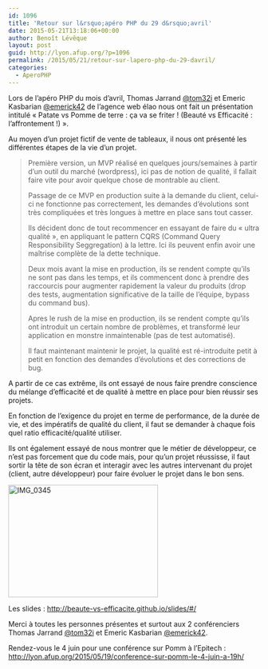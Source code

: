 ```yaml
---
id: 1096
title: 'Retour sur l&rsquo;apéro PHP du 29 d&rsquo;avril'
date: 2015-05-21T13:18:06+00:00
author: Benoît Lévêque
layout: post
guid: http://lyon.afup.org/?p=1096
permalink: /2015/05/21/retour-sur-lapero-php-du-29-davril/
categories:
  - AperoPHP
---
```

Lors de l&rsquo;apéro PHP du mois d&rsquo;avril, Thomas Jarrand [@tom32i](https://twitter.com/tom32i) et Emeric Kasbarian [@emerick42](https://twitter.com/emerick42) de l&rsquo;agence web élao nous ont fait un présentation intitulé &laquo;&nbsp;Patate vs Pomme de terre : ça va se friter ! (Beauté vs Efficacité : l’affrontement !)&nbsp;&raquo;.

Au moyen d&rsquo;un projet fictif de vente de tableaux, il nous ont présenté les différentes étapes de la vie d&rsquo;un projet.

> Première version, un MVP réalisé en quelques jours/semaines à partir d&rsquo;un outil du marché (wordpress), ici pas de notion de qualité, il fallait faire vite pour avoir quelque chose de montrable au client.
> 
> Passage de ce MVP en production suite à la demande du client, celui-ci ne fonctionne pas correctement, les demandes d&rsquo;évolutions sont très compliquées et très longues à mettre en place sans tout casser.
> 
> Ils décident donc de tout recommencer en essayant de faire du &laquo;&nbsp;ultra qualité&nbsp;&raquo;, en appliquant le pattern CQRS (Command Query Responsibility Seggregation) à la lettre. Ici ils peuvent enfin avoir une maîtrise complète de la dette technique.
> 
> Deux mois avant la mise en production, ils se rendent compte qu&rsquo;ils ne sont pas dans les temps, et ils commencent donc à prendre des raccourcis pour augmenter rapidement la valeur du produits (drop des tests, augmentation significative de la taille de l&rsquo;équipe, bypass du command bus).
> 
> Apres le rush de la mise en production, ils se rendent compte qu&rsquo;ils ont introduit un certain nombre de problèmes, et transformé leur application en monstre inmaintenable (pas de test automatisé).
> 
> Il faut maintenant maintenir le projet, la qualité est ré-introduite petit à petit en fonction des demandes d&rsquo;évolutions et des corrections de bug.

A partir de ce cas extrême, ils ont essayé de nous faire prendre conscience du mélange d’efficacité et de qualité à mettre en place pour bien réussir ses projets.

En fonction de l’exigence du projet en terme de performance, de la durée de vie, et des impératifs de qualité du client, il faut se demander à chaque fois quel ratio efficacité/qualité utiliser.

Ils ont également essayé de nous montrer que le métier de développeur, ce n&rsquo;est pas forcement que du code mais, pour qu&rsquo;un projet réussisse, il faut sortir la tête de son écran et interagir avec les autres intervenant du projet (client, autre développeur) pour faire évoluer le projet dans le bon sens.

[<img class=" size-medium wp-image-1102 aligncenter" src="http://lyon.afup.org/files/2015/05/IMG_0345-300x225.png" alt="IMG_0345" width="300" height="225" srcset="https://lyon.afup.org/files/2015/05/IMG_0345-300x225.png 300w, https://lyon.afup.org/files/2015/05/IMG_0345-400x300.png 400w, https://lyon.afup.org/files/2015/05/IMG_0345.png 640w" sizes="(max-width: 300px) 100vw, 300px" />](http://lyon.afup.org/files/2015/05/IMG_0345.png)

Les slides : <http://beaute-vs-efficacite.github.io/slides/#/>

Merci à toutes les personnes présentes et surtout aux 2 conférenciers Thomas Jarrand [@tom32i](https://twitter.com/tom32i) et Emeric Kasbarian [@emerick42](https://twitter.com/emerick42).

Rendez-vous le 4 juin pour une conférence sur Pomm à l&rsquo;Epitech : <http://lyon.afup.org/2015/05/19/conference-sur-pomm-le-4-juin-a-19h/>